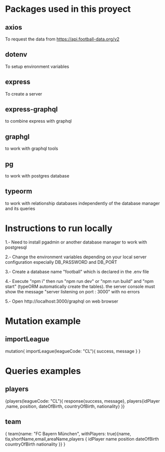 # Packages used in this proyect

## axios
To request the data from https://api.football-data.org/v2
## dotenv
To setup environment variables
## express
To create a server
## express-graphql
to combine express with graphql
## graphgl
to work with graphql tools
## pg
to work with postgres database
## typeorm
to work with relationship databases independently of the database manager and its queries
# Instructions to run locally

1.- Need to install pgadmin or another database manager to work with postgresql

2.- Change the environment variables depending on your local server configuration especially DB_PASSWORD and DB_PORT

3.- Create a database name "football" which is declared in the .env file

4.- Execute "npm i" then run "npm run dev" or "npm run build" and "npm start" (typeORM automatically create the tables). the server console must show the message "server listening on port : 3000" with no errors

5.- Open http://localhost:3000/graphql on web browser

# Mutation example
## importLeague
mutation{ importLeague(leagueCode: "CL"){ success, message } }

# Queries examples
## players

{players(leagueCode: "CL"){
  response{success, message},
  players{idPlayer ,name, position, dateOfBirth, countryOfBirth, nationality}
}}

## team

{
  team(name: "FC Bayern München", withPlayers: true){name, tla,shortName,email,areaName,players {
    idPlayer
    name
    position
    dateOfBirth
    countryOfBirth
    nationality
  }}
}



